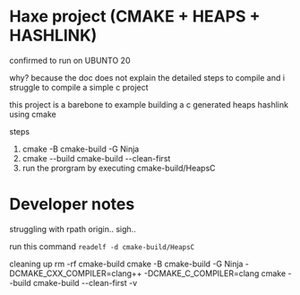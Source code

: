 # Haxe project (CMAKE + HEAPS + HASHLINK)
confirmed to run on UBUNTO 20

why? because the doc does not explain the detailed steps to compile and i struggle to compile a simple c project

this project is a barebone to example building a c generated heaps hashlink using cmake

steps
  1. cmake -B cmake-build -G Ninja
  2. cmake --build cmake-build --clean-first
  3. run the prorgram by executing
     cmake-build/HeapsC

# Developer notes
struggling with rpath origin.. sigh..

run this command
`readelf -d cmake-build/HeapsC`

cleaning up
rm -rf cmake-build
cmake -B cmake-build -G Ninja -DCMAKE_CXX_COMPILER=clang++ -DCMAKE_C_COMPILER=clang
cmake --build cmake-build --clean-first -v